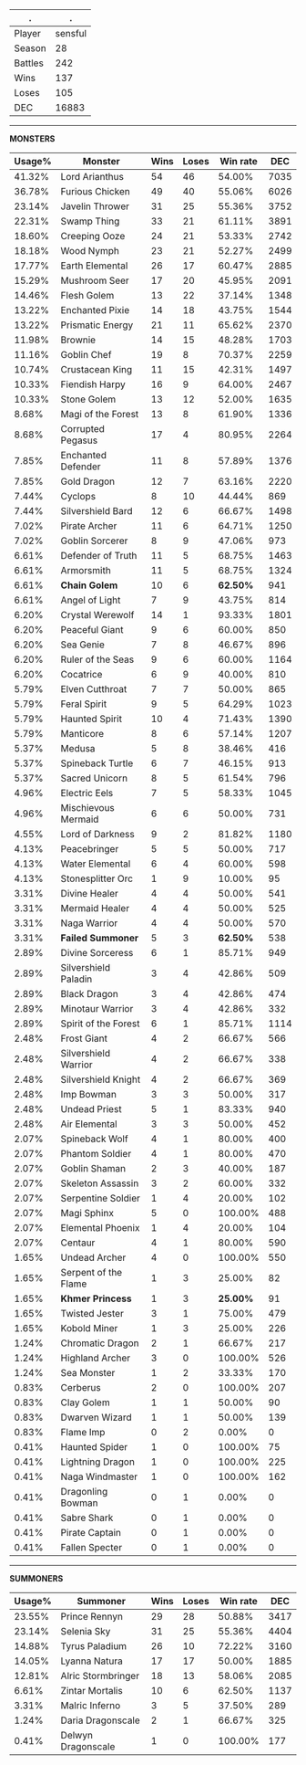.|.
|-|-
Player|sensful
Season|28
Battles|242
Wins|137
Loses|105
DEC|16883

---
**MONSTERS**

Usage%|Monster|Wins|Loses|Win rate|DEC|
-|-|-|-|-|-|
41.32%|Lord Arianthus|54|46|54.00%|7035|
36.78%|Furious Chicken|49|40|55.06%|6026|
23.14%|Javelin Thrower|31|25|55.36%|3752|
22.31%|Swamp Thing|33|21|61.11%|3891|
18.60%|Creeping Ooze|24|21|53.33%|2742|
18.18%|Wood Nymph|23|21|52.27%|2499|
17.77%|Earth Elemental|26|17|60.47%|2885|
15.29%|Mushroom Seer|17|20|45.95%|2091|
14.46%|Flesh Golem|13|22|37.14%|1348|
13.22%|Enchanted Pixie|14|18|43.75%|1544|
13.22%|Prismatic Energy|21|11|65.62%|2370|
11.98%|Brownie|14|15|48.28%|1703|
11.16%|Goblin Chef|19|8|70.37%|2259|
10.74%|Crustacean King|11|15|42.31%|1497|
10.33%|Fiendish Harpy|16|9|64.00%|2467|
10.33%|Stone Golem|13|12|52.00%|1635|
8.68%|Magi of the Forest|13|8|61.90%|1336|
8.68%|Corrupted Pegasus|17|4|80.95%|2264|
7.85%|Enchanted Defender|11|8|57.89%|1376|
7.85%|Gold Dragon|12|7|63.16%|2220|
7.44%|Cyclops|8|10|44.44%|869|
7.44%|Silvershield Bard|12|6|66.67%|1498|
7.02%|Pirate Archer|11|6|64.71%|1250|
7.02%|Goblin Sorcerer|8|9|47.06%|973|
6.61%|Defender of Truth|11|5|68.75%|1463|
6.61%|Armorsmith|11|5|68.75%|1324|
6.61%|**Chain Golem**|10|6|**62.50%**|941|
6.61%|Angel of Light|7|9|43.75%|814|
6.20%|Crystal Werewolf|14|1|93.33%|1801|
6.20%|Peaceful Giant|9|6|60.00%|850|
6.20%|Sea Genie|7|8|46.67%|896|
6.20%|Ruler of the Seas|9|6|60.00%|1164|
6.20%|Cocatrice|6|9|40.00%|810|
5.79%|Elven Cutthroat|7|7|50.00%|865|
5.79%|Feral Spirit|9|5|64.29%|1023|
5.79%|Haunted Spirit|10|4|71.43%|1390|
5.79%|Manticore|8|6|57.14%|1207|
5.37%|Medusa|5|8|38.46%|416|
5.37%|Spineback Turtle|6|7|46.15%|913|
5.37%|Sacred Unicorn|8|5|61.54%|796|
4.96%|Electric Eels|7|5|58.33%|1045|
4.96%|Mischievous Mermaid|6|6|50.00%|731|
4.55%|Lord of Darkness|9|2|81.82%|1180|
4.13%|Peacebringer|5|5|50.00%|717|
4.13%|Water Elemental|6|4|60.00%|598|
4.13%|Stonesplitter Orc|1|9|10.00%|95|
3.31%|Divine Healer|4|4|50.00%|541|
3.31%|Mermaid Healer|4|4|50.00%|525|
3.31%|Naga Warrior|4|4|50.00%|570|
3.31%|**Failed Summoner**|5|3|**62.50%**|538|
2.89%|Divine Sorceress|6|1|85.71%|949|
2.89%|Silvershield Paladin|3|4|42.86%|509|
2.89%|Black Dragon|3|4|42.86%|474|
2.89%|Minotaur Warrior|3|4|42.86%|332|
2.89%|Spirit of the Forest|6|1|85.71%|1114|
2.48%|Frost Giant|4|2|66.67%|566|
2.48%|Silvershield Warrior|4|2|66.67%|338|
2.48%|Silvershield Knight|4|2|66.67%|369|
2.48%|Imp Bowman|3|3|50.00%|317|
2.48%|Undead Priest|5|1|83.33%|940|
2.48%|Air Elemental|3|3|50.00%|452|
2.07%|Spineback Wolf|4|1|80.00%|400|
2.07%|Phantom Soldier|4|1|80.00%|470|
2.07%|Goblin Shaman|2|3|40.00%|187|
2.07%|Skeleton Assassin|3|2|60.00%|332|
2.07%|Serpentine Soldier|1|4|20.00%|102|
2.07%|Magi Sphinx|5|0|100.00%|488|
2.07%|Elemental Phoenix|1|4|20.00%|104|
2.07%|Centaur|4|1|80.00%|590|
1.65%|Undead Archer|4|0|100.00%|550|
1.65%|Serpent of the Flame|1|3|25.00%|82|
1.65%|**Khmer Princess**|1|3|**25.00%**|91|
1.65%|Twisted Jester|3|1|75.00%|479|
1.65%|Kobold Miner|1|3|25.00%|226|
1.24%|Chromatic Dragon|2|1|66.67%|217|
1.24%|Highland Archer|3|0|100.00%|526|
1.24%|Sea Monster|1|2|33.33%|170|
0.83%|Cerberus|2|0|100.00%|207|
0.83%|Clay Golem|1|1|50.00%|90|
0.83%|Dwarven Wizard|1|1|50.00%|139|
0.83%|Flame Imp|0|2|0.00%|0|
0.41%|Haunted Spider|1|0|100.00%|75|
0.41%|Lightning Dragon|1|0|100.00%|225|
0.41%|Naga Windmaster|1|0|100.00%|162|
0.41%|Dragonling Bowman|0|1|0.00%|0|
0.41%|Sabre Shark|0|1|0.00%|0|
0.41%|Pirate Captain|0|1|0.00%|0|
0.41%|Fallen Specter|0|1|0.00%|0|

---
**SUMMONERS**

Usage%|Summoner|Wins|Loses|Win rate|DEC|
-|-|-|-|-|-|
23.55%|Prince Rennyn|29|28|50.88%|3417|
23.14%|Selenia Sky|31|25|55.36%|4404|
14.88%|Tyrus Paladium|26|10|72.22%|3160|
14.05%|Lyanna Natura|17|17|50.00%|1885|
12.81%|Alric Stormbringer|18|13|58.06%|2085|
6.61%|Zintar Mortalis|10|6|62.50%|1137|
3.31%|Malric Inferno|3|5|37.50%|289|
1.24%|Daria Dragonscale|2|1|66.67%|325|
0.41%|Delwyn Dragonscale|1|0|100.00%|177|
